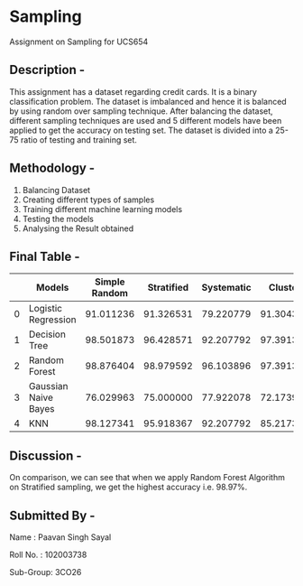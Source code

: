 # Sampling
Assignment on Sampling for UCS654

## Description - 
This assignment has a dataset regarding credit cards. It is a binary classification problem. The dataset is imbalanced and hence it is balanced by using random over sampling technique. After balancing the dataset, different sampling techniques are used and 5 different models have been applied to get the accuracy on testing set. The dataset is divided into a 25-75 ratio of testing and training set.

## Methodology -
1. Balancing Dataset
2. Creating different types of samples
3. Training different machine learning models
4. Testing the models
5. Analysing the Result obtained

## Final Table -

|    |  Models | Simple Random | Stratified | Systematic | Cluster | Multi-Stage |
|----|----------|-------|-------|-----------|------------|---------|
| 0  | Logistic Regression	| 91.011236	| 91.326531 | 79.220779 | 91.304348 | 78.0 |
|  1 | Decision Tree | 98.501873 | 96.428571 | 92.207792 | 97.391304 | 98.0 |
| 2  | Random Forest | 98.876404 | 98.979592 | 96.103896 | 97.391304 | 98.0 |
| 3  | Gaussian Naive Bayes	| 76.029963 | 75.000000 | 77.922078 | 72.173913 | 66.0 | 
| 4 | KNN | 98.127341 | 95.918367 | 92.207792 | 85.217391 | 72.0 |

## Discussion -
On comparison, we can see that when we apply Random Forest Algorithm on Stratified sampling, we get the highest accuracy i.e. 98.97%.

## Submitted By -
Name : Paavan Singh Sayal

Roll No. : 102003738

Sub-Group: 3CO26
